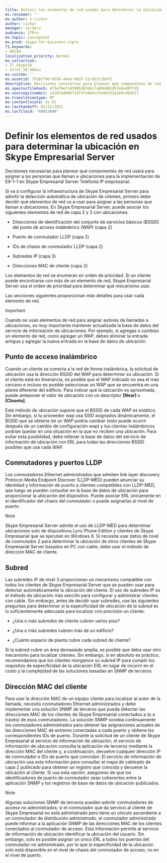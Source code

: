 ```yaml
---
title: Definir los elementos de red usados para determinar la ubicación en Skype Empresarial Server
ms.reviewer: ''
ms.author: v-cichur
author: cichur
manager: serdars
audience: ITPro
ms.topic: conceptual
ms.prod: skype-for-business-itpro
f1.keywords:
- NOCSH
localization_priority: Normal
ms.collection:
- IT_Skype16
- Strat_SB_Admin
ms.custom: ''
ms.assetid: 7538779d-055d-44ed-8dd7-11c45fc1b9f5
description: Decisiones necesarias para planear qué componentes de red usará para asignar a las personas que llaman a ubicaciones para la implementación de E9-1-1 en Skype Empresarial Server Telefonía IP empresarial.
ms.openlocfilehash: 473ef9efc8598b303d6c7a05b902d57e0ad8ffd5
ms.sourcegitcommit: c528fad9db719f3fa96dc3fa99332a349cd9d317
ms.translationtype: MT
ms.contentlocale: es-ES
ms.lasthandoff: 01/12/2021
ms.locfileid: "49813640"
---
```

# <a name="define-the-network-elements-used-to-determine-location-in-skype-for-business-server"></a>Definir los elementos de red usados para determinar la ubicación en Skype Empresarial Server
 
Decisiones necesarias para planear qué componentes de red usará para asignar a las personas que llaman a ubicaciones para la implementación de E9-1-1 en Skype Empresarial Server Telefonía IP empresarial.
  
Si va a configurar la infraestructura de Skype Empresarial Server para admitir la detección automática de ubicación de clientes, primero debe decidir qué elementos de red va a usar para asignar a las personas que llaman a ubicaciones. En Skype Empresarial Server, puede asociar los siguientes elementos de red de capa 2 y 3 con ubicaciones:
  
- Direcciones de identificación del conjunto de servicios básicos (BSSID) del punto de acceso inalámbrico (WAP) (capa 2)
    
- Puerto de conmutador LLDP (capa 2)
    
- IDs de chasis de conmutador LLDP (capa 2)
    
- Subredes IP (capa 3)
    
- Direcciones MAC de cliente (capa 2)
    
Los elementos de red se enumeran en orden de prioridad. Si un cliente puede encontrarse con más de un elemento de red, Skype Empresarial Server usa el orden de prioridad para determinar qué mecanismo usar. 
  
Las secciones siguientes proporcionan más detalles para usar cada elemento de red.
  
> [!IMPORTANT]
> Cuando se usan elementos de red para asignar autores de llamadas a ubicaciones, es muy importante mantener actualizada la base de datos del servicio de información de ubicaciones. Por ejemplo, si agregas o cambias un elemento de red, como agregar un WAP, debes eliminar la entrada antigua y agregar la nueva entrada en la base de datos de ubicación. 
  
## <a name="wireless-access-point"></a>Punto de acceso inalámbrico

Cuando un cliente se conecta a la red de forma inalámbrica, la solicitud de ubicación usa la dirección BSSID del WAP para determinar su ubicación. Si el cliente está en itinerancia, es posible que el WAP indicado no sea el más cercano e incluso es posible seleccionar un WAP que se encuentra en una planta diferente del edificio. Para indicar que la ubicación es aproximada, puede anteponer el valor de ubicación con un descriptor **[Near]** o **[Closeto].**
  
Este método de ubicación supone que el BSSID de cada WAP es estático. Sin embargo, si tu proveedor wap usa SSID asignados dinámicamente, el BSSID que se obtiene de un WAP podría cambiar (esto puede ocurrir después de un cambio de configuración wap) y los clientes inalámbricos podrían quedar en una situación en la que no reciben una ubicación. Para evitar esta posibilidad, debe rellenar la base de datos del servicio de información de ubicación con ERL para todas las direcciones BSSID posibles que usa cada WAP. 
  
## <a name="lldp-ports-and-switches"></a>Conmutadores y puertos LLDP

Los conmutadores Ethernet administrados que admiten link layer discovery Protocol-Media Endpoint Discover (LLDP-MED) pueden anunciar su identidad y información de puerto a clientes compatibles con LLDP-MED, que luego se pueden consultar en la base de datos de ubicación para proporcionar la ubicación del dispositivo. Puede asociar ERL únicamente en el identificador del chasis del conmutador o puede asignarlas al nivel de puerto.
  
> [!NOTE]
> Skype Empresarial Server admite el uso de LLDP-MED para determinar ubicaciones solo de dispositivos Lync Phone Edition y clientes de Skype Empresarial que se ejecutan en Windows 8. Si necesita usar datos de nivel de conmutador 2 para determinar la ubicación de otros clientes de Skype Empresarial Server basados en PC con cable, debe usar el método de dirección MAC de cliente. 
  
## <a name="subnet"></a>Subred

Las subredes IP de nivel 3 proporcionan un mecanismo compatible con todos los clientes de Skype Empresarial Server que se pueden usar para detectar automáticamente la ubicación del cliente. El uso de subredes IP es el método de ubicación más sencillo para configurar y administrar clientes con cable. Sin embargo, antes de decidir usar subredes, use las siguientes preguntas para determinar si la especificidad de ubicación de la subred es lo suficientemente adecuada para localizar con precisión un cliente:
  
- ¿Una o más subredes de cliente cubren varios piso?
    
- ¿Una o más subredes cubren más de un edificio?
    
- ¿Cuánto espacio de planta cubre cada subred de cliente?
    
Si la subred cubre un área demasiado amplia, es posible que deba usar otro mecanismo para localizar clientes. Sin embargo, si en absoluto es práctico, recomendamos que los clientes reorganice su subred IP para cumplir los requisitos de especificidad de la ubicación ERL en lugar de incurrir en el costo y la complejidad de las soluciones basadas en SNMP de terceros.
  
## <a name="client-mac-address"></a>Dirección MAC del cliente

Para usar la dirección MAC de un equipo cliente para localizar al autor de la llamada, necesita conmutadores Ethernet administrados y debe implementar una solución SNMP de terceros que pueda detectar las direcciones MAC de los clientes de Skype Empresarial conectados a (o a través) de esos conmutadores. La solución SNMP sondea continuamente los conmutadores administrados para obtener las asignaciones actuales de las direcciones MAC de extremo conectadas a cada puerto y obtiene los correspondientes IDs de puerto. Durante la solicitud de un cliente de Skype Empresarial al servicio de información de ubicación, el servicio de información de ubicación consulta la aplicación de terceros mediante la dirección MAC del cliente y, a continuación, devuelve cualquier dirección IP de conmutador e IDs de puerto que coincidan. El servicio de información de ubicación usa esta información para consultar el mapa de cableado de capa 2 publicado para obtener un registro que coincida y devuelve la ubicación al cliente. Si usa esta opción, asegúrese de que los identificadores de puerto de conmutador sean coherentes entre la aplicación SNMP y los registros de base de datos de ubicación publicados.
  
> [!NOTE]
> Algunas soluciones SNMP de terceros pueden admitir conmutadores de acceso no administrados; si el conmutador que da servicio al cliente de Skype Empresarial no está administrado pero tiene un vínculo ascendente a un conmutador de distribución administrado, el conmutador administrado puede informar a la aplicación SNMP de las direcciones MAC de los clientes conectados al conmutador de acceso. Esta información permite al servicio de información de ubicación identificar la ubicación del usuario. Sin embargo, solo es posible asignar un único ERL a todos los puertos del conmutador no administrado, por lo que la especificidad de la ubicación solo está disponible en el nivel de chasis del conmutador de acceso, no en el nivel de puerto. 
  

